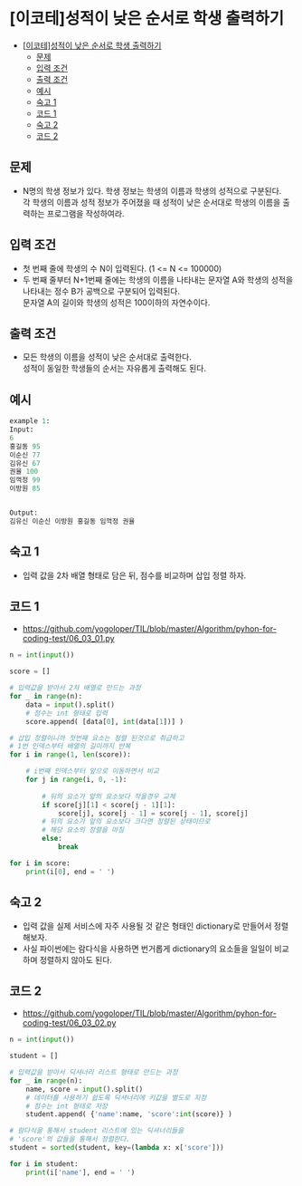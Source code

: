 # [이코테]성적이 낮은 순서로 학생 출력하기

<!-- TOC -->

- [[이코테]성적이 낮은 순서로 학생 출력하기](#%EC%9D%B4%EC%BD%94%ED%85%8C%EC%84%B1%EC%A0%81%EC%9D%B4-%EB%82%AE%EC%9D%80-%EC%88%9C%EC%84%9C%EB%A1%9C-%ED%95%99%EC%83%9D-%EC%B6%9C%EB%A0%A5%ED%95%98%EA%B8%B0)
  - [문제](#%EB%AC%B8%EC%A0%9C)
  - [입력 조건](#%EC%9E%85%EB%A0%A5-%EC%A1%B0%EA%B1%B4)
  - [출력 조건](#%EC%B6%9C%EB%A0%A5-%EC%A1%B0%EA%B1%B4)
  - [예시](#%EC%98%88%EC%8B%9C)
  - [숙고 1](#%EC%88%99%EA%B3%A0-1)
  - [코드 1](#%EC%BD%94%EB%93%9C-1)
  - [숙고 2](#%EC%88%99%EA%B3%A0-2)
  - [코드 2](#%EC%BD%94%EB%93%9C-2)

<!-- /TOC -->

## 문제
- N명의 학생 정보가 있다. 학생 정보는 학생의 이름과 학생의 성적으로 구분된다.  
  각 학생의 이름과 성적 정보가 주어졌을 때 성적이 낮은 순서대로 학생의 이름을 출력하는 프로그램을 작성하여라.

## 입력 조건
- 첫 번째 줄에 학생의 수 N이 입력된다. (1 <= N <= 100000)
- 두 번째 줄부터 N+1번째 줄에는 학생의 이름을 나타내는 문자열 A와 학생의 성적을 나타내는 정수 B가 공백으로 구분되어 입력된다.  
  문자열 A의 길이와 학생의 성적은 100이하의 자연수이다.

## 출력 조건
- 모든 학생의 이름을 성적이 낮은 순서대로 출력한다.  
  성적이 동일한 학생들의 순서는 자유롭게 출력해도 된다.

## 예시
``` python
example 1:
Input:
6
홍길동 95
이순신 77
김유신 67
권율 100
임꺽정 99
이방원 85


Output:
김유신 이순신 이방원 홍길동 임꺽정 권율
```

## 숙고 1
- 입력 값을 2차 배열 형태로 담은 뒤, 점수를 비교하며 삽입 정렬 하자.

## 코드 1
- https://github.com/yogoloper/TIL/blob/master/Algorithm/pyhon-for-coding-test/06_03_01.py  
``` python
n = int(input())

score = []

# 입력값을 받아서 2차 배열로 만드는 과정
for _ in range(n):
    data = input().split()
    # 점수는 int 형태로 입력
    score.append( [data[0], int(data[1])] )

# 삽입 정렬이니까 첫번째 요소는 정렬 된것으로 취급하고
# 1번 인덱스부터 배열의 길이까지 반복
for i in range(1, len(score)):

    # i번째 인덱스부터 앞으로 이동하면서 비교
    for j in range(i, 0, -1):
        
        # 뒤의 요소가 앞의 요소보다 작을경우 교체
        if score[j][1] < score[j - 1][1]:
            score[j], score[j - 1] = score[j - 1], score[j]
        # 뒤의 요소가 앞의 요소보다 크다면 정렬된 상태이므로
        # 해당 요소의 정렬을 마침
        else:
            break

for i in score:
    print(i[0], end = ' ')
```

## 숙고 2
- 입력 값을 실제 서비스에 자주 사용될 것 같은 형태인 dictionary로 만들어서 정렬해보자.
- 사실 파이썬에는 람다식을 사용하면 번거롭게 dictionary의 요소들을 일일이 비교하며 정렬하지 않아도 된다.

## 코드 2
- https://github.com/yogoloper/TIL/blob/master/Algorithm/pyhon-for-coding-test/06_03_02.py  
``` python
n = int(input())

student = []

# 입력값을 받아서 딕셔너리 리스트 형태로 만드는 과정
for _ in range(n):
    name, score = input().split()
    # 데이터를 사용하기 쉽도록 딕셔너리에 키값을 별도로 지정
    # 점수는 int 형태로 저장
    student.append( {'name':name, 'score':int(score)} )

# 람다식을 통해서 student 리스트에 있는 딕셔너리들을
# 'score'의 값들을 통해서 정렬한다.
student = sorted(student, key=(lambda x: x['score']))

for i in student:
    print(i['name'], end = ' ')
```